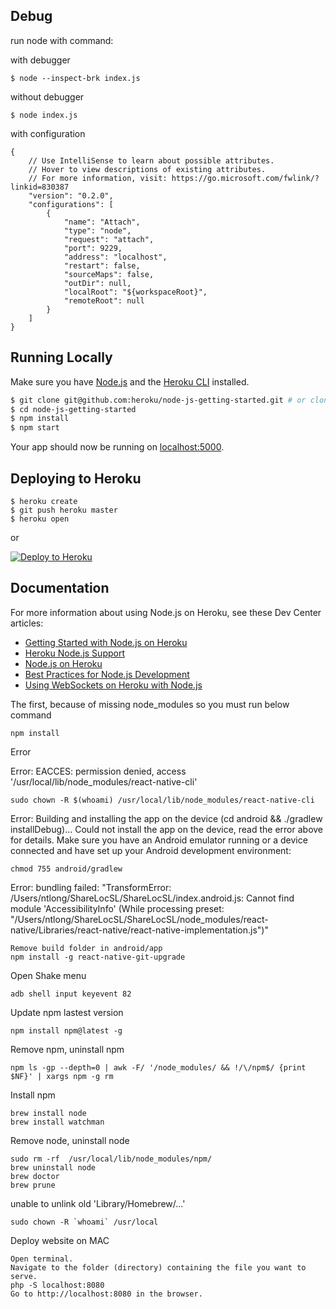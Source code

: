 ## Debug

run node with command:


with debugger
```
$ node --inspect-brk index.js
``` 
without debugger
```
$ node index.js
``` 



with configuration
```
{
    // Use IntelliSense to learn about possible attributes.
    // Hover to view descriptions of existing attributes.
    // For more information, visit: https://go.microsoft.com/fwlink/?linkid=830387
    "version": "0.2.0",
    "configurations": [
        {
            "name": "Attach",
            "type": "node",
            "request": "attach",
            "port": 9229,
            "address": "localhost",
            "restart": false,
            "sourceMaps": false,
            "outDir": null,
            "localRoot": "${workspaceRoot}",
            "remoteRoot": null
        }
    ]
}
```


## Running Locally

Make sure you have [Node.js](http://nodejs.org/) and the [Heroku CLI](https://cli.heroku.com/) installed.

```sh
$ git clone git@github.com:heroku/node-js-getting-started.git # or clone your own fork
$ cd node-js-getting-started
$ npm install
$ npm start
```

Your app should now be running on [localhost:5000](http://localhost:5000/).

## Deploying to Heroku

```
$ heroku create
$ git push heroku master
$ heroku open
```
or

[![Deploy to Heroku](https://www.herokucdn.com/deploy/button.png)](https://heroku.com/deploy)

## Documentation

For more information about using Node.js on Heroku, see these Dev Center articles:

- [Getting Started with Node.js on Heroku](https://devcenter.heroku.com/articles/getting-started-with-nodejs)
- [Heroku Node.js Support](https://devcenter.heroku.com/articles/nodejs-support)
- [Node.js on Heroku](https://devcenter.heroku.com/categories/nodejs)
- [Best Practices for Node.js Development](https://devcenter.heroku.com/articles/node-best-practices)
- [Using WebSockets on Heroku with Node.js](https://devcenter.heroku.com/articles/node-websockets)


The first, because of missing node_modules so you must run below command 
```
npm install
```




Error 

Error: EACCES: permission denied, access '/usr/local/lib/node_modules/react-native-cli'
```
sudo chown -R $(whoami) /usr/local/lib/node_modules/react-native-cli
```


Error: Building and installing the app on the device (cd android && ./gradlew installDebug)...
Could not install the app on the device, read the error above for details.
Make sure you have an Android emulator running or a device connected and have
set up your Android development environment:

```
chmod 755 android/gradlew
```

Error: bundling failed: "TransformError: /Users/ntlong/ShareLocSL/ShareLocSL/index.android.js: Cannot find module 'AccessibilityInfo' (While processing preset: \"/Users/ntlong/ShareLocSL/ShareLocSL/node_modules/react-native/Libraries/react-native/react-native-implementation.js\")"

```
Remove build folder in android/app
npm install -g react-native-git-upgrade
```






Open Shake menu
```
adb shell input keyevent 82
```

Update npm lastest version 
```
npm install npm@latest -g
```

Remove npm, uninstall npm
```
npm ls -gp --depth=0 | awk -F/ '/node_modules/ && !/\/npm$/ {print $NF}' | xargs npm -g rm
```

Install npm
```
brew install node
brew install watchman
```


Remove node, uninstall node
```
sudo rm -rf  /usr/local/lib/node_modules/npm/
brew uninstall node
brew doctor
brew prune
```

unable to unlink old 'Library/Homebrew/...'
```
sudo chown -R `whoami` /usr/local
```

Deploy website on MAC
```
Open terminal.
Navigate to the folder (directory) containing the file you want to serve.
php -S localhost:8080
Go to http://localhost:8080 in the browser.
```